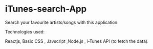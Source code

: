 # iTunes-search-App

Search your favourite artists/songs with this application

Technologies used:

Reactjs, Basic CSS , Javscript ,Node.js , i-Tunes API (to fetch the data).
